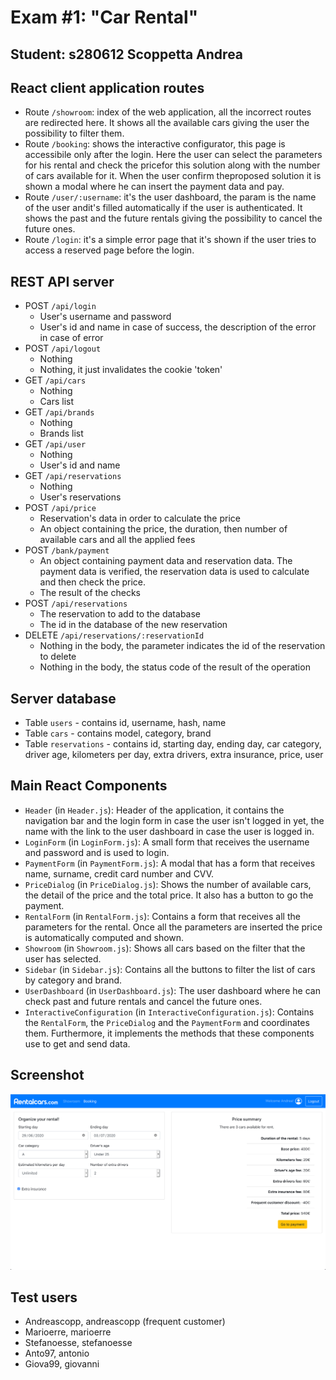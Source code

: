 # Exam #1: "Car Rental"
## Student: s280612 Scoppetta Andrea 

## React client application routes

- Route `/showroom`: index of the web application, all the incorrect routes are redirected here. It shows all the
 available cars giving the user the possibility to filter them.
- Route `/booking`: shows the interactive configurator, this page is accessibile only after the login. Here the user can
 select the parameters for his rental and check the pricefor this solution along with the number of cars available for 
 it. When the user confirm theproposed solution it is shown
 a modal where he can insert the payment data and pay. 
- Route `/user/:username`: it's the user dashboard, the param is the name of the user andit's filled automatically if 
the user is authenticated. It shows the past and the future rentals giving the possibility to cancel the future ones.
- Route `/login`: it's a simple error page that it's shown if the user tries to access a reserved
page before the login.

## REST API server

- POST `/api/login`
  - User's username and password
  - User's id and name in case of success, the description of the error in case of error
- POST `/api/logout`
  - Nothing
  - Nothing, it just invalidates the cookie 'token'
- GET `/api/cars`
  - Nothing
  - Cars list
- GET `/api/brands`
  - Nothing
  - Brands list
- GET `/api/user`
  - Nothing
  - User's id and name
- GET `/api/reservations`
  - Nothing
  - User's reservations
- POST `/api/price`
  - Reservation's data in order to calculate the price
  - An object containing the price, the duration, then number of available cars
   and all the applied fees
- POST `/bank/payment`
  - An object containing payment data and reservation data. The payment data is
  verified, the reservation data is used to calculate and then check the price. 
  - The result of the checks
- POST `/api/reservations`
  - The reservation to add to the database
  - The id in the database of the new reservation
- DELETE `/api/reservations/:reservationId`
  - Nothing in the body, the parameter indicates the id of the reservation to delete
  - Nothing in the body, the status code of the result of the operation
  
## Server database

- Table `users` - contains id, username, hash, name
- Table `cars` - contains model, category, brand
- Table `reservations` - contains id, starting day, ending day, car category, driver age,
kilometers per day, extra drivers, extra insurance, price, user

## Main React Components

- `Header` (in `Header.js`): Header of the application, it contains the navigation bar and the
login form in case the user isn't logged in yet, the name with the link to the user dashboard in case
the user is logged in.
- `LoginForm` (in `LoginForm.js`): A small form that receives the username and password and is used to login.
- `PaymentForm` (in `PaymentForm.js`): A modal that has a form that receives name, surname, credit card number and CVV.
- `PriceDialog` (in `PriceDialog.js`): Shows the number of available cars, the detail of the price and the total price.
It also has a button to go the payment.
- `RentalForm` (in `RentalForm.js`): Contains a form that receives all the parameters for the rental.
Once all the parameters are inserted the price is automatically computed and shown.
- `Showroom` (in `Showroom.js`): Shows all cars based on the filter that the user has selected.
- `Sidebar` (in `Sidebar.js`): Contains all the buttons to filter the list of cars by category and brand.
- `UserDashboard` (in `UserDashboard.js`): The user dashboard where he can check past and future rentals and cancel the
future ones.
- `InteractiveConfiguration` (in `InteractiveConfiguration.js`): Contains the `RentalForm`, the `PriceDialog` and the
`PaymentForm` and coordinates them. Furthermore, it implements the methods that these components use to get and send data.

## Screenshot

![Configurator Screenshot](./img/interactive_configuration_screenshot.jpg)

## Test users

* Andreascopp, andreascopp (frequent customer)
* Marioerre, marioerre
* Stefanoesse, stefanoesse
* Anto97, antonio
* Giova99, giovanni
